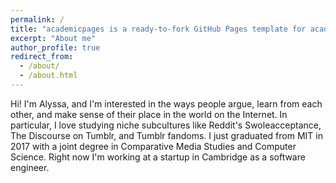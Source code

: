 ```yaml
---
permalink: /
title: "academicpages is a ready-to-fork GitHub Pages template for academic personal websites"
excerpt: "About me"
author_profile: true
redirect_from: 
  - /about/
  - /about.html
---
```

Hi!  I'm Alyssa, and I'm interested in the ways people argue, learn from each other, and make sense of their place in the world on the Internet.  In particular, I love studying niche subcultures like Reddit's Swoleacceptance, The Discourse on Tumblr, and Tumblr fandoms.  I just graduated from MIT in 2017 with a joint degree in Comparative Media Studies and Computer Science.  Right now I'm working at a startup in Cambridge as a software engineer.  
